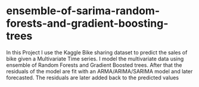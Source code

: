 # ensemble-of-sarima-random-forests-and-gradient-boosting-trees
In this Project I use the Kaggle Bike sharing dataset to predict the sales of bike given a Multivariate Time series. I model the multivariate data using ensemble of  Random Forests and Gradient Boosted trees. After that the residuals of the model are fit with an ARMA/ARIMA/SARIMA model and later forecasted. The residuals are later added back to the predicted values
